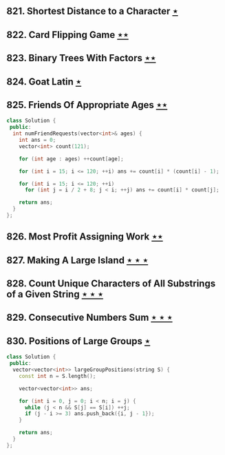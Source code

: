## 821. Shortest Distance to a Character [$\star$](https://leetcode.com/problems/shortest-distance-to-a-character)

## 822. Card Flipping Game [$\star\star$](https://leetcode.com/problems/card-flipping-game)

## 823. Binary Trees With Factors [$\star\star$](https://leetcode.com/problems/binary-trees-with-factors)

## 824. Goat Latin [$\star$](https://leetcode.com/problems/goat-latin)

## 825. Friends Of Appropriate Ages [$\star\star$](https://leetcode.com/problems/friends-of-appropriate-ages)

```cpp
class Solution {
 public:
  int numFriendRequests(vector<int>& ages) {
    int ans = 0;
    vector<int> count(121);

    for (int age : ages) ++count[age];

    for (int i = 15; i <= 120; ++i) ans += count[i] * (count[i] - 1);

    for (int i = 15; i <= 120; ++i)
      for (int j = i / 2 + 8; j < i; ++j) ans += count[i] * count[j];

    return ans;
  }
};
```

## 826. Most Profit Assigning Work [$\star\star$](https://leetcode.com/problems/most-profit-assigning-work)

## 827. Making A Large Island [$\star\star\star$](https://leetcode.com/problems/making-a-large-island)

## 828. Count Unique Characters of All Substrings of a Given String [$\star\star\star$](https://leetcode.com/problems/count-unique-characters-of-all-substrings-of-a-given-string)

## 829. Consecutive Numbers Sum [$\star\star\star$](https://leetcode.com/problems/consecutive-numbers-sum)

## 830. Positions of Large Groups [$\star$](https://leetcode.com/problems/positions-of-large-groups)

```cpp
class Solution {
 public:
  vector<vector<int>> largeGroupPositions(string S) {
    const int n = S.length();

    vector<vector<int>> ans;

    for (int i = 0, j = 0; i < n; i = j) {
      while (j < n && S[j] == S[i]) ++j;
      if (j - i >= 3) ans.push_back({i, j - 1});
    }

    return ans;
  }
};
```
